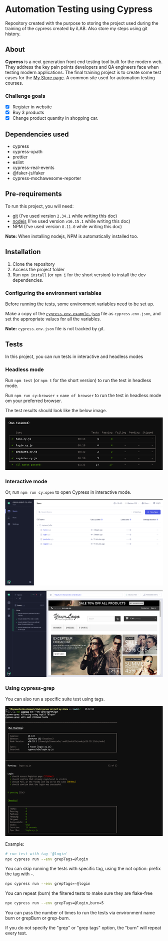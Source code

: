 # Automation Testing using Cypress

Repository created with the purpose to storing the project used during the training of the cypress created by iLAB. Also store my steps using git history.

## About

**Cypress** is a next generation front end testing tool built for the modern web. They address the key pain points developers and QA engineers face when testing modern applications. The final training project is to create some test cases for the [My Store page](http://automationpractice.com/index.php). A common site used for automation testing courses.

### Challenge goals

- [x] Register in website
- [x] Buy 3 products
- [x] Change product quantity in shopping car.

## Dependencies used

- cypress
- cypress-xpath
- prettier
- eslint
- cypress-real-events
- @faker-js/faker
- cypress-mochawesome-reporter

## Pre-requirements

To run this project, you will need:

- [git](https://git-scm.com/downloads) (I've used version `2.34.1` while writing this doc)
- [nodejs](https://nodejs.org/en/) (I've used version `v16.15.1` while writing this doc)
- NPM (I've used version `8.11.0` while writing this doc)

**Note:** When installing nodejs, NPM is automatically installed too.

## Installation

1. Clone the repository
2. Access the project folder
3. Run `npm install` (or `npm i` for the short version) to install the dev dependencies.

### Configuring the environment variables

Before running the tests, some environment variables need to be set up.

Make a copy of the [`cypress.env.example.json`](./cypress.env.example.json) file as `cypress.env.json`, and set the appropriate values for all the variables.

**Note:** `cypress.env.json` file is not tracked by git.

## Tests

In this project, you can run tests in interactive and headless modes

### Headless mode

Run `npm test` (or `npm t` for the short version) to run the test in headless mode.

Run `npm run cy:browser` + `name of browser` to run the test in headless mode om your preferred browser.

The test results should look like the below image.

![Image of the command line showing what the test results looks like](./assets/test-results-headless.png)

### Interactive mode

Or, run `npm run cy:open` to open Cypress in interactive mode.

![Image of the interface of interactive mode looks like](./assets/interactive-mode.png)

![Image of the interface of interactive mode showing what the test results looks like](./assets/test-result-interactive.png)

### Using cypress-grep

You can also run a specific suite test using tags.

![Image of command line showing the test results using cypress-grep looks like](./assets/test-results-headless-cypress-grep.png)

Example:

```bash
# run test with tag '@login'
npx cypress run --env grepTags=@login
```

You can skip running the tests with specific tag, using the not option: prefix the tag with `-`.

```bash
npx cypress run --env grepTags=-@login
```

You can repeat (burn) the filtered tests to make sure they are flake-free

```bash
npx cypress run --env grepTags=@login,burn=5
```

You can pass the number of times to run the tests via environment name burn or grepBurn or grep-burn.

If you do not specify the "grep" or "grep tags" option, the "burn" will repeat every test.
